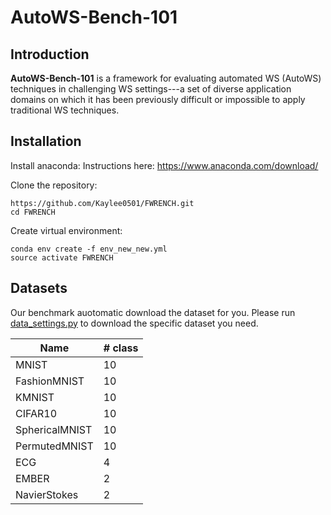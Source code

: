 # AutoWS-Bench-101

## Introduction
**AutoWS-Bench-101** is a framework for evaluating automated WS (AutoWS) techniques in challenging WS settings---a set of diverse application domains on which it has been previously difficult or impossible to apply traditional WS techniques.

## Installation
Install anaconda: Instructions here: https://www.anaconda.com/download/  

Clone the repository:
```
https://github.com/Kaylee0501/FWRENCH.git
cd FWRENCH
```
Create virtual environment:
```
conda env create -f env_new_new.yml
source activate FWRENCH
```
## Datasets
Our benchmark auotomatic download the dataset for you. Please run [data_settings.py](https://github.com/Kaylee0501/FWRENCH/blob/main/fwrench/utils/data_settings.py) to download the specific dataset you need.

| Name           | # class       | 
| -------------- | ------------- |
| MNIST          | 10            |
| FashionMNIST   | 10            |
| KMNIST         | 10            |
| CIFAR10        | 10            |
| SphericalMNIST | 10            |
| PermutedMNIST  | 10            |
| ECG            | 4             |
| EMBER          | 2             |
| NavierStokes   | 2             |

